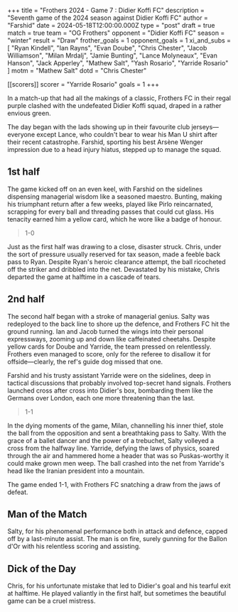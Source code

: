 +++
title = "Frothers 2024 - Game 7 : Didier Koffi FC"
description = "Seventh game of the 2024 season against Didier Koffi FC"
author = "Farshid"
date = 2024-05-18T12:00:00.000Z
type = "post"
draft = true
match = true
team = "OG Frothers"
opponent = "Didier Koffi FC"
season = "winter"
result = "Draw"
frother_goals = 1
opponent_goals = 1
xi_and_subs = [
  "Ryan Kindell",
  "Ian Rayns",
  "Evan Doube",
  "Chris Chester",
  "Jacob Williamson",
  "Milan Mrdalj",
  "Jamie Bunting",
  "Lance Molyneaux",
  "Evan Hanson",
  "Jack Apperley",
  "Mathew Salt",
  "Yash Rosario",
  "Yarride Rosario"
]
motm = "Mathew Salt"
dotd = "Chris Chester"

[[scorers]]
scorer = "Yarride Rosario"
goals = 1
+++

In a match-up that had all the makings of a classic, Frothers FC in their regal purple clashed with the undefeated Didier Koffi squad, draped in a rather envious green. 

The day began with the lads showing up in their favourite club jerseys—everyone except Lance, who couldn't bear to wear his Man U shirt after their recent catastrophe. Farshid, sporting his best Arsène Wenger impression due to a head injury hiatus, stepped up to manage the squad.

## 1st half

The game kicked off on an even keel, with Farshid on the sidelines dispensing managerial wisdom like a seasoned maestro. Bunting, making his triumphant return after a few weeks, played like Pirlo reincarnated, scrapping for every ball and threading passes that could cut glass. His tenacity earned him a yellow card, which he wore like a badge of honour.

> 1-0

Just as the first half was drawing to a close, disaster struck. Chris, under the sort of pressure usually reserved for tax season, made a feeble back pass to Ryan. Despite Ryan's heroic clearance attempt, the ball ricocheted off the striker and dribbled into the net. Devastated by his mistake, Chris departed the game at halftime in a cascade of tears.

## 2nd half

The second half began with a stroke of managerial genius. Salty was redeployed to the back line to shore up the defence, and Frothers FC hit the ground running. Ian and Jacob turned the wings into their personal expressways, zooming up and down like caffeinated cheetahs. Despite yellow cards for Doube and Yarride, the team pressed on relentlessly. Frothers even managed to score, only for the referee to disallow it for offside—clearly, the ref's guide dog missed that one.

Farshid and his trusty assistant Yarride were on the sidelines, deep in tactical discussions that probably involved top-secret hand signals. Frothers launched cross after cross into Didier's box, bombarding them like the Germans over London, each one more threatening than the last.

> 1-1

In the dying moments of the game, Milan, channelling his inner thief, stole the ball from the opposition and sent a breathtaking pass to Salty. With the grace of a ballet dancer and the power of a trebuchet, Salty volleyed a cross from the halfway line. Yarride, defying the laws of physics, soared through the air and hammered home a header that was so Puskas-worthy it could make grown men weep. The ball crashed into the net from Yarride's head like the Iranian president into a mountain. 

The game ended 1-1, with Frothers FC snatching a draw from the jaws of defeat.

## Man of the Match

Salty, for his phenomenal performance both in attack and defence, capped off by a last-minute assist. The man is on fire, surely gunning for the Ballon d'Or with his relentless scoring and assisting.

## Dick of the Day

Chris, for his unfortunate mistake that led to Didier's goal and his tearful exit at halftime. He played valiantly in the first half, but sometimes the beautiful game can be a cruel mistress.
